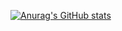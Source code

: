 [![Anurag's GitHub stats](https://github-readme-stats.vercel.app/api?username=hckmtrx&count_private=true&show_icons=true&theme=transparent&hide_border=true&title_color=dbdbdb&text_color=b8bb26)](https://github.com/anuraghazra/github-readme-stats)
